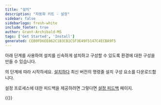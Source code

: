 ```yaml
---
title: "설치"
description: "자동화 키트 - 설정"
sidebar: false
sidebarlogo: fresh-white
include_footer: true
author: Grant-Archibald-MS
tags: ['Get Started', 'Install']
generated: CEB0FD6EE862C1B3CB1C5F3E49F5147C4ECBA9F5
---
```


아래 단계를 사용하여 설치를 신속하게 설치하고 구성할 수 있도록 환경에 대한 구성을 만들 수 있습니다.

의 단계에 따라 시작하세요. <a href='/get-started/install' target='_blank'>설치하다</a> 최신 버전의 명령줄 설치 구성 요소를 다운로드합니다.

설정 프로세스에 대한 피드백을 제공하려면 그렇다면 [설정 피드백](/ko/get-started/setup-feedback) 페이지.

{{<questions name="/content/ko/get-started/setup.json" completed="설정 단계를 완료해 주셔서 감사합니다." showNavigationButtons=true locale="ko">}}
